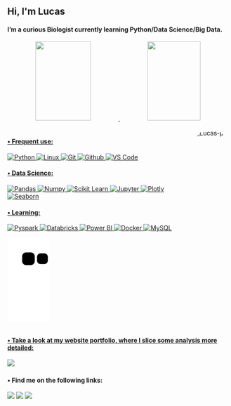 ## Hi, I'm Lucas

#### I’m a curious Biologist currently learning Python/Data Science/Big Data.


<div align="center">
  <a href="https://github.com/chitolina">
  <img height="180em" width="50%" src="https://github-readme-stats.vercel.app/api?username=chitolina&show_icons=true&theme=radical&include_all_commits=true&count_private=true"/>
  <img height="180em" width="49%" src="https://github-readme-stats.vercel.app/api/top-langs/?username=chitolina&layout=compact&langs_count=7&theme=radical"/>
    
 </div>
 <div style="display: inline_block"><br>
 <img align="right" alt="Lucas-pic" height="300" style="border-radius:500px; src="<img src=".github/workflows/giffy.gif" class="hrafntinna" title="" alt="">
 </div>
  
 #### • Frequent use:
 ![Python](https://img.shields.io/badge/-Python-black?style=flat-plastic&logo=Python)
 ![Linux](https://img.shields.io/badge/-Linux-black?style=flat-plastic&logo=Linux)
 ![Git](https://img.shields.io/badge/-Git-black?style=flat-plastic&logo=Git)
 ![Github](https://img.shields.io/badge/-Github-black?style=flat-plastic&logo=Github)
 ![VS Code](https://img.shields.io/badge/-VS%20Code-black?style=flat-plastic&logo=visual-studio-code)  
  
 #### • Data Science:
 ![Pandas](https://img.shields.io/badge/-Pandas-black?style=flat-plastic&logo=Pandas)
 ![Numpy](https://img.shields.io/badge/-Numpy-black?style=flat-plastic&logo=Numpy)
 ![Scikit Learn](https://img.shields.io/badge/-Scikit%20Learn-black?style=flat-plastic&logo=scikit-learn)
 ![Jupyter](https://img.shields.io/badge/-Jupyter-black?style=flat-plastic&logo=Jupyter)
 ![Plotly](https://img.shields.io/badge/-Plotly-black?style=flat-plastic&logo=Plotly)
 ![Seaborn](https://img.shields.io/badge/-Seaborn-black?style=flat-plastic&logo=Seaborn)
  
 #### • Learning:
 ![Pyspark](https://img.shields.io/badge/-Pyspark-black?style=flat-plastic&logo=Apache-Spark)
 ![Databricks](https://img.shields.io/badge/-Databricks-black?style=flat-plastic&logo=Databricks)
 ![Power BI](https://img.shields.io/badge/-Power%20BI-black?style=flat-plastic&logo=Power-BI)
 ![Docker](https://img.shields.io/badge/-Docker-black?style=flat-plastic&logo=Docker)
 ![MySQL](https://img.shields.io/badge/MySQL-black?style=flat&logo=mysql&logoColor=white)

  ![Snake animation](https://github.com/chitolina/chitolina/blob/output/github-contribution-grid-snake.svg)

  ##
 
####  • Take a look at my website portfolio, where I slice some analysis more detailed: 
  <div>
  <a href="https://lucaschitolina.netlify.app" target="_blank"><img src="http://ForTheBadge.com/images/badges/built-with-love.svg"_blank"></a> 
  <div> 

####  • Find me on the following links:
<div>   
    <a href="https://instagram.com/acechitolina" target="_blank"><img src="https://img.shields.io/badge/-Instagram-%23E4405F?style=for-the-badge&logo=instagram&logoColor=white" target="_blank"></a> 
    <a href = "mailto:lucas.chitolina@edu.pucrs.br"><img src="https://img.shields.io/badge/-Gmail-%23333?style=for-the-badge&logo=gmail&logoColor=white" target="_blank"></a>
    <a href="https://www.linkedin.com/in/lucas-chitolina" target="_blank"><img src=https://img.shields.io/badge/LinkedIn-0077B5?style=for-the-badge&logo=linkedin&logoColor=white" target="_blank"></a> 
</div>

